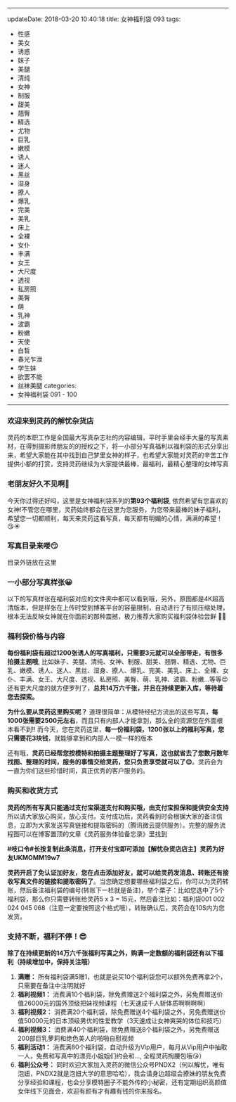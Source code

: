 
---
updateDate: 2018-03-20 10:40:18
title: 女神福利袋 093
tags:
- 性感
- 美女
- 诱惑
- 妹子
- 美腿
- 清纯
- 女神
- 制服
- 甜美
- 翘臀
- 精选
- 尤物
- 巨乳
- 嫩模
- 诱人
- 迷人
- 黑丝
- 湿身
- 撩人
- 爆乳
- 完美
- 美乳
- 床上
- 全裸
- 女仆
- 丰满
- 女王
- 大尺度
- 透视
- 私房照
- 美臀
- 萌
- 乳神
- 波霸
- 粉嫩
- 天使
- 白皙
- 春光乍泄
- 学生妹
- 欲罢不能
- 丝袜美腿
categories:
- 女神福利袋 091 - 100
---


### 欢迎来到灵药的解忧杂货店
灵药的本职工作是全国最大写真杂志社的内容编辑，平时手里会经手大量的写真素材，在得到摄影师朋友的的授权之下，将一小部分写真福利以福利袋的形式分享出来，希望大家能在其中找到自己梦里女神的样子，也希望大家能对灵药的辛苦工作提供小额的打赏，支持灵药继续为大家提供最棒，最福利，最精心整理的女神写真


### 老朋友好久不见啊👋
今天你过得还好吗，这里是女神福利袋系列的**第93个福利袋**, 依然希望有您喜欢的女神!不管您在哪里，灵药始终都会在这里为您服务，为您带来最棒的妹子福利，希望您一切都顺利，每天来灵药这看写真，每天都有明媚的心情，满满的希望！😘☀️

### 写真目录来喽😏
目录外链放在这里

### 一小部分写真样张😀
以下的写真样张在福利袋对应的文件夹中都可以看到哦，另外，原图都是4K超高清版本，但是样张在上传时受到博客平台的容量限制，自动进行了有损压缩处理，根本无法反映女神就在你面前的那种震撼，极力推荐大家购买福利袋体验尝鲜 👍🏻


### 福利袋价格与内容
**每份福利袋有超过1200张诱人的写真福利，只需要3元就可以全部带走，有很多拍摄主题哦**, 比如妹子、美腿、清纯、女神、制服、甜美、翘臀、精选、尤物、巨乳、嫩模、诱人、迷人、黑丝、湿身、撩人、爆乳、完美、美乳、床上、全裸、女仆、丰满、女王、大尺度、透视、私房照、美臀、萌、乳神、波霸、粉嫩...等等😍 还有更大尺度的就方便罗列了，**总共14万六千张，并且在持续更新入库，等待着您去探索。**

**为什么要从灵药这里购买呢？** 道理很简单：从模特经纪方流出的这些写真，**每1000张需要2500元左右**，而且只有内部人才能拿到，那么全的资源您在外面根本看不到!! 而今天，您在灵药这里，**每一份福利袋，1200张以上的福利写真，您只需要花3块钱**，就能够拿到和内部人一模一样的版本

还有哦，**灵药已经帮您按模特和拍摄主题整理好了写真，这也就省去了您数月数年找图、整理的时间，服务的事情交给灵药，您只负责享受就可以了😌**。灵药会为一直为你们这些珍惜时间，真正优秀的客户服务的。

### 购买和收货方式
**灵药的所有写真只能通过支付宝渠道支付和购买哦，由支付宝担保和提供安全支持** 所以请大家放心购买，放心支付。支付成功后，灵药看到时会根据大家的备注信息，立即为大家发送写真链接和提取密码的（腾讯微云提供服务）。完整的服务流程图可以在博客置顶的文章《灵药服务体验备忘录》里找到

**#吱口令#长按复制此条消息，打开支付宝即可添加【解忧杂货店店主】灵药为好友UKMOMM19w7**

**灵药开启了免认证加好友，您在点击添加好友，就可以给灵药发消息、转账还有接收写真文件的链接和提取密码了**。当您确定想要哪些福利袋之后，你可以为灵药转账，然后备注福利袋的编号(转账下一栏就是备注)，举个栗子：比如您选中了5个福利袋，那么你只需要转账给灵药5 x 3 = 15元，然后备注比如：福利袋001 002 024 045 068（注意一定要按照这个格式哦），转账确认后，灵药会在10S内为您发货。

### 支持不断，福利不停！😎
**除了在持续更新的14万六千张福利写真之外，购满一定数额的福利袋还有以下福利（持续增加中，保持关注哦）**
1. **满赠：** 所有福利袋满5赠1，也就是说买10个福利袋您可以额外免费再拿2个，只需要在备注中注明就好
2. **福利视频1：** 消费满10个福利袋，除免费赠送2个福利袋之外，另免费赠送价值26000元的国外顶级把妹视频课程（七天速成千人斩体质啊啊啊啊）
3. **福利视频2：** 消费满20个福利袋，除免费赠送4个福利袋之外，另免费赠送价值50000元的日本顶级男优的性爱教学（3天速成让女神爽哭的体位和技巧）
4. **福利视频3：** 消费满40个福利袋，除免费赠送8个福利袋之外，另免费赠送200部巨乳萝莉和绝色美人的啪啪自慰视频
5. **福利活动1：** 消费满80个福利袋，自动升级为Vip用户，每月从Vip用户中抽取一人，免费和写真中的漂亮小姐姐们约会和..., 全程灵药掏腰包哦😘）
6. **福利公众号：** 同时欢迎大家加入灵药的微信公众号PNDX2（何以解忧，唯有泡妞，PNDX2就是泡妞大学的意思哈哈），我会请身边超级会撩妹的朋友免费分享经验和课程，也会分享模特圈子不能外传的小秘密，还有定期组织高颜值女伴线下见面会，欢迎有颜有才有趣有钱的你来报名。
